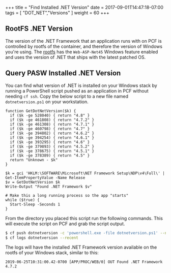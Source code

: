 +++
title = "Find Installed .NET Version"
date =  2017-09-01T14:47:18-07:00
tags = [ "DOT_NET","Versions" ]
weight = 60
+++

## RootFS .NET Version

The version of the .NET Framework that an application runs with on PCF is controlled by rootfs of the container, and therefore the version of Windows you're using. The [rootfs](https://github.com/cloudfoundry/windows2016fs/blob/master/2019/Dockerfile) has the `Web-ASP-Net45` Windows feature enabled and uses the version of .NET that ships with the latest patched OS.

## Query PASW Installed .NET Version

You can find what version of .NET is installed on your Windows stack by running a PowerShell script pushed as an application in PCF without needing `cf ssh`. Copy the below script to a new file named `dotnetversion.ps1` on your workstation.

```PS
function GetDotNetVersion($k) {
  if ($k -ge 528040) { return "4.8" }
  if ($k -ge 461808) { return "4.7.2" }
  if ($k -ge 461308) { return "4.7.1" }
  if ($k -ge 460798) { return "4.7" }
  if ($k -ge 394802) { return "4.6.2" }
  if ($k -ge 394254) { return "4.6.1" }
  if ($k -ge 393295) { return "4.6" }
  if ($k -ge 379893) { return "4.5.2" }
  if ($k -ge 378675) { return "4.5.1" }
  if ($k -ge 378389) { return "4.5" }
  return "Unknown - $k"
}

$k = gci 'HKLM:\SOFTWARE\Microsoft\NET Framework Setup\NDP\v4\Full\' | Get-ItemPropertyValue -Name Release
$v = GetDotNetVersion $k
Write-Output "Found .NET Framework $v"

# Make this a long running process so the app "starts"
while ($true) {
  Start-Sleep -Seconds 1  
}
```

From the directory you placed this script run the following commands. This will execute the script on PCF and grab the script output.

```bash
$ cf push dotnetversion -c 'powershell.exe -file dotnetversion.ps1' --no-route -s windows -b binary_buildpack -u none
$ cf logs dotnetversion --recent
```

The logs will have the installed .NET Framework version available on the rootfs of your Windows stack, similar to this:

```
2019-06-25T10:31:00.42-0700 [APP/PROC/WEB/0] OUT Found .NET Framework 4.7.2
```